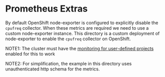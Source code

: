 # Prometheus Extras

By default OpenShift node-exporter is configured to explicitly disable the `cpufreq` collector. When these metrics are required we need to use a custom node-exporter instance. This directory is a custom deployment of node-exporter to enable the `cpufreq` collector on OpenShift.

NOTE1: The cluster must have the [monitoring for user-defined projects](https://docs.openshift.com/container-platform/4.11/monitoring/enabling-monitoring-for-user-defined-projects.html) enabled for this to work

NOTE2: For simplification, the example in this directory uses unauthenticated http schema for the metrics. 
